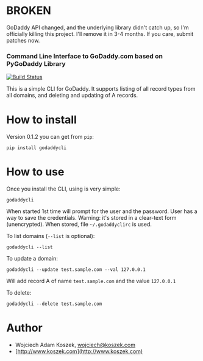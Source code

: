 # BROKEN

GoDaddy API changed, and the underlying library didn't catch up, so I'm officially killing this project. I'll remove it in 3-4 months. If you care, submit patches now.

### Command Line Interface to GoDaddy.com based on PyGoDaddy Library

[![Build Status](https://travis-ci.org/wkoszek/godaddycli.svg?branch=master)](https://travis-ci.org/wkoszek/godaddycli)

This is a simple CLI for GoDaddy. It supports listing of all record types
from all domains, and deleting and updating of A records.

# How to install

Version 0.1.2 you can get from `pip`:

	pip install godaddycli

# How to use

Once you install the CLI, using is very simple:

	godaddycli

When started 1st time will prompt for the user and the password.
User has a way to save the credentials. Warning: it's stored in
a clear-text form (unencrypted). When stored, file `~/.godaddyclirc`
is used.

To list domains (`--list` is optional):

	godaddycli --list

To update a domain:

	godaddycli --update test.sample.com --val 127.0.0.1

Will add record A of name `test.sample.com` and the value `127.0.0.1`

To delete:

	godaddycli --delete test.sample.com

# Author

- Wojciech Adam Koszek, [wojciech@koszek.com](mailto:wojciech@koszek.com)
- [http://www.koszek.com](http://www.koszek.com)
